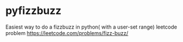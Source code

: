 # pyfizzbuzz
Easiest way to do a fizzbuzz in python( with a user-set range)
leetcode problem https://leetcode.com/problems/fizz-buzz/
